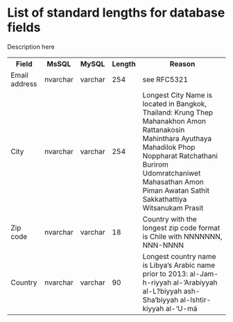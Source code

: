 # List of standard lengths for database fields

Description here

<table>
    <tr>
        <th>Field</th>
        <th>MsSQL</th>
        <th>MySQL</th>
        <th>Length</th>
        <th>Reason</th>
    </tr>
    <tr>
        <td>Email address</td>
        <td>
            nvarchar
        </td>
        <td>
            varchar
        </td>
        <td>254</td>
        <td>see RFC5321</td>
    </tr>
    <tr>
        <td>City</td>
        <td>
            nvarchar
        </td>
        <td>
            varchar
        </td>
        <td>254</td>
        <td>Longest City Name is located in Bangkok, Thailand: Krung Thep Mahanakhon Amon Rattanakosin Mahinthara Ayuthaya Mahadilok Phop Noppharat Ratchathani Burirom Udomratchaniwet Mahasathan Amon Piman Awatan Sathit Sakkathattiya Witsanukam Prasit</td>
    </tr>
    <tr>
        <td>Zip code</td>
        <td>
            nvarchar
        </td>
        <td>
            varchar
        </td>
        <td>18</td>
        <td>Country with the longest zip code format is Chile with NNNNNNN, NNN-NNNN</td>
    </tr>
    <tr>
        <td>Country</td>
        <td>
            nvarchar
        </td>
        <td>
            varchar
        </td>
        <td>90</td>
        <td>Longest country name is Libya’s Arabic name prior to 2013: al-Jam-h-riyyah al-‘Arabiyyah al-L?biyyah ash-Sha‘biyyah al-Ishtir-kiyyah al-‘U-má</td>
    </tr>
</table>
